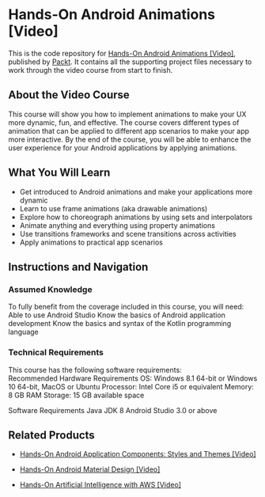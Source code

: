 # Hands-On Android Animations [Video]
This is the code repository for [Hands-On Android Animations [Video]](https://www.packtpub.com/application-development/hands-android-animations-video?utm_source=github&utm_medium=repository&utm_campaign=9781838828875), published by [Packt](https://www.packtpub.com/?utm_source=github). It contains all the supporting project files necessary to work through the video course from start to finish.
## About the Video Course
This course will show you how to implement animations to make your UX more dynamic, fun, and effective. The course covers different types of animation that can be applied to different app scenarios to make your app more interactive. By the end of the course, you will be able to enhance the user experience for your Android applications by applying animations.

<H2>What You Will Learn</H2>
<DIV class=book-info-will-learn-text>
<UL>
<LI>Get introduced to Android animations and make your applications more dynamic 
<LI>Learn to use frame animations (aka drawable animations) 
<LI>Explore how to choreograph animations by using sets and interpolators 
<LI>Animate anything and everything using property animations 
<LI>Use transitions frameworks and scene transitions across activities 
<LI>Apply animations to practical app scenarios </LI></UL></DIV>

## Instructions and Navigation
### Assumed Knowledge
To fully benefit from the coverage included in this course, you will need:<br/>
Able to use Android Studio
Know the basics of Android application development
Know the basics and syntax of the Kotlin programming language

### Technical Requirements
This course has the following software requirements:<br/>
Recommended Hardware Requirements
OS: Windows 8.1 64-bit or Windows 10 64-bit, MacOS or Ubuntu
Processor: Intel Core i5 or equivalent
Memory: 8 GB RAM
Storage: 15 GB available space

Software Requirements
Java JDK 8
Android Studio 3.0 or above

## Related Products
* [Hands-On Android Application Components: Styles and Themes [Video]](https://www.packtpub.com/application-development/hands-android-application-components-styles-and-themes-video?utm_source=github&utm_medium=repository&utm_campaign=9781789808711)

* [Hands-On Android Material Design [Video]](https://www.packtpub.com/application-development/hands-android-material-design-video?utm_source=github&utm_medium=repository&utm_campaign=9781789805581)

* [Hands-On Artificial Intelligence with AWS [Video]](https://www.packtpub.com/application-development/hands-artificial-intelligence-aws-video?utm_source=github&utm_medium=repository&utm_campaign=9781789536447)

